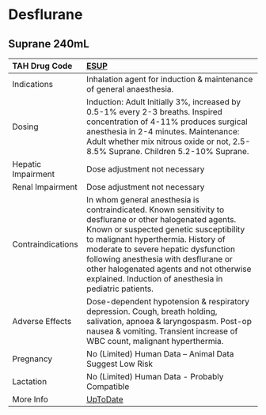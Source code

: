 # Desflurane

## Suprane 240mL

| TAH Drug Code      | [ESUP](https://www.tahsda.org.tw/drugs/hissearch.php?drug_code=ESUP)                                                                                                                                                                                                                                                                                                            |
|:-------------------|:--------------------------------------------------------------------------------------------------------------------------------------------------------------------------------------------------------------------------------------------------------------------------------------------------------------------------------------------------------------------------------|
| Indications        | Inhalation agent for induction & maintenance of general anaesthesia.                                                                                                                                                                                                                                                                                                            |
| Dosing             | Induction: Adult Initially 3%, increased by 0.5-1% every 2-3 breaths. Inspired concentration of 4-11% produces surgical anesthesia in 2-4 minutes. Maintenance: Adult whether mix nitrous oxide or not, 2.5-8.5% Suprane. Children 5.2-10% Suprane.                                                                                                                             |
| Hepatic Impairment | Dose adjustment not necessary                                                                                                                                                                                                                                                                                                                                                   |
| Renal Impairment   | Dose adjustment not necessary                                                                                                                                                                                                                                                                                                                                                   |
| Contraindications  | In whom general anesthesia is contraindicated. Known sensitivity to desflurane or other halogenated agents. Known or suspected genetic susceptibility to malignant hyperthermia. History of moderate to severe hepatic dysfunction following anesthesia with desflurane or other halogenated agents and not otherwise explained. Induction of anesthesia in pediatric patients. |
| Adverse Effects    | Dose-dependent hypotension & respiratory depression. Cough, breath holding, salivation, apnoea & laryngospasm. Post-op nausea & vomiting. Transient increase of WBC count, malignant hyperthermia.                                                                                                                                                                              |
| Pregnancy          | No (Limited) Human Data – Animal Data Suggest Low Risk                                                                                                                                                                                                                                                                                                                          |
| Lactation          | No (Limited) Human Data - Probably Compatible                                                                                                                                                                                                                                                                                                                                   |
| More Info          | [UpToDate](https://www.uptodate.com/contents/desflurane-drug-information)                                                                                                                                                                                                                                                                                                       |

